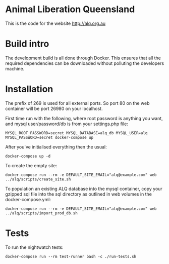 Animal Liberation Queensland
============================

This is the code for the website http://alq.org.au


# Build intro

The development build is all done through Docker.  This ensures that all the required dependencies can be downloaded without polluting the developers machine.


# Installation

The prefix of 269 is used for all external ports.  So port 80 on the web container will be port 26980 on your localhost.

First time run with the following, where root password is anything you want, and mysql user/password/db is from your settings.php file:

    MYSQL_ROOT_PASSWORD=secret MYSQL_DATABASE=alq_db MYSQL_USER=alq MYSQL_PASSWORD=secret docker-compose up

After you've initialised everything then the usual:

    docker-compose up -d

To create the empty site:

    docker-compose run --rm -e DEFAULT_SITE_EMAIL="alq@example.com" web ../alq/scripts/create_site.sh

To population an existing ALQ database into the mysql container, copy your gzipped sql file into the sql directory as outlined in web volumes in the docker-compose.yml:

    docker-compose run --rm -e DEFAULT_SITE_EMAIL="alq@example.com" web ../alq/scripts/import_prod_db.sh

# Tests

To run the nightwatch tests:

    docker-compose run --rm test-runner bash -c ./run-tests.sh

